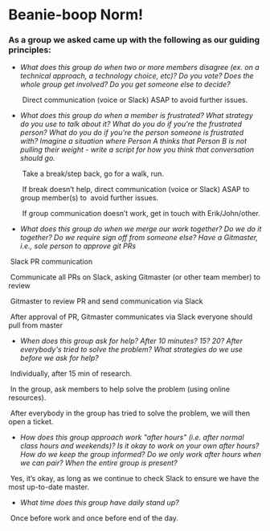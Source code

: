 # Beanie-boop Norm!


### As a group we asked came up with the following as our guiding principles:

  * *What does this group do when two or more members disagree (ex. on a technical approach, a technology choice, etc)? Do you vote? Does the whole group get involved? Do you get someone else to decide?*
    
    &nbsp;Direct communication (voice or Slack) ASAP to avoid further issues.  


  * *What does this group do when a member is frustrated?
What strategy do you use to talk about it? What do you do if you're the frustrated person? What do you do if you're the person someone is frustrated with? Imagine a situation where Person A thinks that Person B is not pulling their weight - write a script for how you think that conversation should go.*

    &nbsp;Take a break/step back, go for a walk, run.
    
    &nbsp;If break doesn’t help, direct communication (voice or Slack) 
    ASAP to group member(s) to &nbsp;avoid further issues.
    
    &nbsp;If group communication doesn’t work, get in touch with Erik/John/other.

  * *What does this group do when we merge our work together?
Do we do it together? Do we require sign off from someone else?
Have a Gitmaster, i.e., sole person to approve git PRs*

  &nbsp;Slack PR communication
  
  &nbsp;Communicate all PRs on Slack, asking Gitmaster (or other team member) to review
  
  &nbsp;Gitmaster to review PR and send communication via Slack
  
  &nbsp;After approval of PR, Gitmaster communicates via Slack everyone should pull from&nbsp;master

  * *When does this group ask for help?
After 10 minutes? 15? 20? After everybody's tried to solve the problem? What strategies do we use before we ask for help?*

  &nbsp;Individually, after 15 min of research.
  
  &nbsp;In the group, ask members to help solve the problem (using online resources).
  
  &nbsp;After everybody in the group has tried to solve the problem, we will then open a ticket.
  
  * *How does this group approach work "after hours" (i.e. after normal class hours and weekends)? Is it okay to work on your own after hours? How do we keep the group informed? Do we only work after hours when we can pair? When the entire group is present?*

  &nbsp;Yes, it’s okay, as long as we continue to check Slack to ensure we have the most up-to-date master.

  * *What time does this group have daily stand up?*

  &nbsp;Once before work and once before end of the day.

